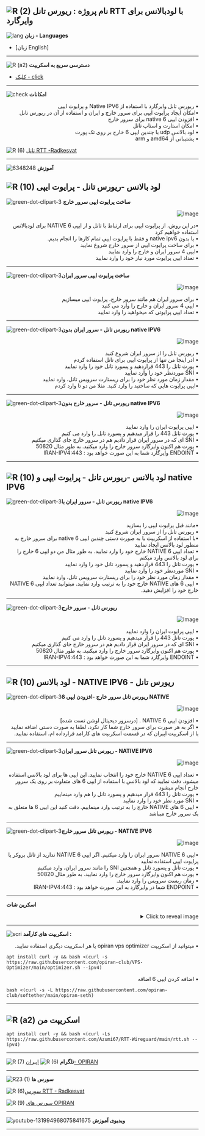 ![R (2)](https://github.com/Azumi67/PrivateIP-Tunnel/assets/119934376/a064577c-9302-4f43-b3bf-3d4f84245a6f)
نام پروژه : ریورس تانل RTT با لودبالانس برای وایرگارد
---------------------------------------------------------------
![lang](https://github.com/Azumi67/PrivateIP-Tunnel/assets/119934376/627ecb66-0445-4c15-b2a0-59e02c7f7e09)
**زبان - Languages**

- [زبان English]
------------------------
![R (a2)](https://github.com/Azumi67/RTT-Wireguard/assets/119934376/3f64bfa8-3785-4a0b-beba-366b3cb73719)
**دسترسی سریع به اسکریپت**


- [کلیک - click](https://github.com/Azumi67/6TO4-PrivateIP/blob/main/README.md#%D8%A7%D8%B3%DA%A9%D8%B1%DB%8C%D9%BE%D8%AA-%D9%85%D9%86)
------------------------
![check](https://github.com/Azumi67/PrivateIP-Tunnel/assets/119934376/13de8d36-dcfe-498b-9d99-440049c0cf14)
**امکانات**
 <div dir="rtl">&bull; ریورس تانل وایرگارد با استفاده از Native IPV6 و پرایوت ایپی</div>
 <div dir="rtl">&bull;امکان ایجاد پرایوت ایپی برای سرور خارج و ایران و استفاده از آن در ریورس تانل</div>
 <div dir="rtl">&bull; افزودن ایپی 6 native برای سرور خارج</div>
 <div dir="rtl">&bull; امکان استارت و استاپ تانل</div>
 <div dir="rtl">&bull; لود بالانس udp با چندین ایپی 6 خارج بر روی تک پورت</div>
 <div dir="rtl">&bull; پشتیبانی از amd64 و arm </div>
 

 ![R (6)](https://github.com/Azumi67/RTT-Wireguard/assets/119934376/6ff6f48d-4677-4cee-b138-db51d19fce79)  [تانل RTT -Radkesvat](https://github.com/radkesvat)

 
 ------------------------------------------------------
  
  ![6348248](https://github.com/Azumi67/PrivateIP-Tunnel/assets/119934376/398f8b07-65be-472e-9821-631f7b70f783)
**آموزش**

 

![R (10)](https://github.com/Azumi67/RTT-Wireguard/assets/119934376/343b2a41-6141-4a46-8910-08ce7d9256f5)
لود بالانس -ریورس تانل - پرایوت ایپی
---------------------------------------

![green-dot-clipart-3](https://github.com/Azumi67/6TO4-PrivateIP/assets/119934376/902a2efa-f48f-4048-bc2a-5be12143bef3) **ساخت پرایوت ایپی سرور خارج**

 

 <p align="right">
  <img src="https://github.com/Azumi67/RTT-Wireguard/assets/119934376/bd974599-9dde-4377-9c06-480ebd7533ff" alt="Image" />
</p>

 <div dir="rtl">&bull;در این روش، از پرایوت ایپی برای ارتباط با تانل و از ایپی 6 NATIVE برای لودبالانس استفاده خواهیم کرد  </div>
  <div dir="rtl">&bull; یا بدون native ipv6 و فقط با پرایوت ایپی تمام کارها را انجام بدیم.</div>
  <div dir="rtl">&bull; برای ساخت پرایوت ایپی از سرور خارج شروع نمایید</div>
   <div dir="rtl">&bull;ایپی 4 سرور ایران و خارج را وارد نمایید </div>
    <div dir="rtl">&bull; تعداد ایپی پرایوت مورد نیاز خود را وارد نمایید</div>


----------------------


![green-dot-clipart-3](https://github.com/Azumi67/6TO4-PrivateIP/assets/119934376/49000de2-53b6-4c5c-888d-f1f397d77b92)**ساخت پرایوت ایپی سرور ایران**


<p align="right">
  <img src="https://github.com/Azumi67/RTT-Wireguard/assets/119934376/a331964f-acb1-4783-9f56-776b4cda0d74" alt="Image" />
</p>
 <div dir="rtl">&bull; برای سرور ایران هم مانند سرور خارج، پرایوت ایپی میسازیم</div>
 <div dir="rtl">&bull; ایپی 4 سرور ایران و خارج را وارد می کنید</div>
   <div dir="rtl">&bull; تعداد ایپی پرایوتی که میخواهید را وارد نمایید</div>

--------------------------------------

![green-dot-clipart-3](https://github.com/Azumi67/6TO4-PrivateIP/assets/119934376/c14c77ec-dc4e-4c8a-bdc2-4dc4e42a1815)**ریورس تانل - سرور ایران بدون native IPV6**


<p align="right">
  <img src="https://github.com/Azumi67/RTT-Wireguard/assets/119934376/1d04f9c8-2ad5-4d7b-b0af-575b06a4f962" alt="Image" />
</p>
 <div dir="rtl">&bull; ریورس تانل را از سرور ایران شروع کنید</div>
  <div dir="rtl">&bull; ادر اینجا من تنها از پرایوت ایپی برای تانل استفاده کردم</div>
   <div dir="rtl">&bull; پورت تانل را 443 قراردهید و پسورد تانل خود را وارد نمایید</div>
    <div dir="rtl">&bull; SNI موردنظر خود را وارد نمایید</div>
     <div dir="rtl">&bull; مقدار زمان مورد نظر خود را برای ریستارت سرویس تانل، وارد نمایید</div>
       <div dir="rtl">&bull;ایپی پرایوت هایی که ساختید را وارد کنید. مثلا من دو تا وارد کردم</div>


---------------------------------

![green-dot-clipart-3](https://github.com/Azumi67/6TO4-PrivateIP/assets/119934376/2c1ae043-4bc5-4738-b1d4-6951c8fecbdc)**ریورس تانل - سرور خارج بدون native IPV6**


<p align="right">
  <img src="https://github.com/Azumi67/RTT-Wireguard/assets/119934376/b25a73e4-2972-4a80-8eff-5dfebf429f67" alt="Image" />
</p>

<div dir="rtl">&bull; ایپی پرایوت ایران را وارد نمایید</div>
<div dir="rtl">&bull; پورت تانل 443 را قرار میدهیم و پسورد تانل را وارد می کنیم</div>
  <div dir="rtl">&bull; SNI ای که در سرور ایران قرار دادیم هم در سرور خارج جای گذاری میکنیم</div>
   <div dir="rtl">&bull; پورت هم اکنون وایرگارد سرور خارج را وارد میکنید. به طور مثال 50820</div>
      <div dir="rtl">&bull; ENDOINT وایرگارد شما به این صورت خواهد بود : IRAN-IPV4:443</div>

  ---------------------------------
  ![R (10)](https://github.com/Azumi67/RTT-Wireguard/assets/119934376/343b2a41-6141-4a46-8910-08ce7d9256f5)
  **لود بالانس -ریورس تانل - پرایوت ایپی و native IPV6**
  -----------
      
![green-dot-clipart-3](https://github.com/Azumi67/6TO4-PrivateIP/assets/119934376/c14c77ec-dc4e-4c8a-bdc2-4dc4e42a1815)**ریورس تانل - سرور ایران با native IPV6**


<p align="right">
  <img src="https://github.com/Azumi67/RTT-Wireguard/assets/119934376/5ce74f8f-e0ba-496b-a271-217775032194" alt="Image" />
</p>
 <div dir="rtl">&bull;مانند قبل پرایوت ایپی را بسازید</div>
 <div dir="rtl">&bull; ریورس تانل را از سرور ایران شروع کنید</div>
  <div dir="rtl">&bull;با استفاده از اسکریپت یا به صورت دستی چندین ایپی 6 native برای سرور خارج به منظور لود بالانس ایجاد نمایید</div>
  <div dir="rtl">&bull; تعداد ایپی 6 NATIVE خارج خود را وارد نمایید. به طور مثال من دو ایپی 6 خارج را برای لود بالانس وارد میکنم</div>
   <div dir="rtl">&bull; پورت تانل را 443 قراردهید و پسورد تانل خود را وارد نمایید</div>
    <div dir="rtl">&bull; SNI موردنظر خود را وارد نمایید</div>
     <div dir="rtl">&bull; مقدار زمان مورد نظر خود را برای ریستارت سرویس تانل، وارد نمایید</div>
       <div dir="rtl">&bull; ایپی 6 های NATIVE خارج خود را به ترتیب وارد نمایید. میتوانید تعداد ایپی 6 NATIVE خارج خود را افزایش دهید.</div>


---------------------------------

![green-dot-clipart-3](https://github.com/Azumi67/6TO4-PrivateIP/assets/119934376/2c1ae043-4bc5-4738-b1d4-6951c8fecbdc)**ریورس تانل - سرور خارج**



<p align="right">
  <img src="https://github.com/Azumi67/RTT-Wireguard/assets/119934376/6ad68c36-3a08-4f03-ae79-eeecdec681b2" alt="Image" />
</p>

<div dir="rtl">&bull; ایپی پرایوت ایران را وارد نمایید</div>
<div dir="rtl">&bull; پورت تانل 443 را قرار میدهیم و پسورد تانل را وارد می کنیم</div>
  <div dir="rtl">&bull; SNI ای که در سرور ایران قرار دادیم هم در سرور خارج جای گذاری میکنیم</div>
   <div dir="rtl">&bull; پورت هم اکنون وایرگارد سرور خارج را وارد میکنید. به طور مثال 50820</div>
      <div dir="rtl">&bull; ENDOINT وایرگارد شما به این صورت خواهد بود : IRAN-IPV4:443</div>
 
------------------------------------------------------------------------------
![R (10)](https://github.com/Azumi67/RTT-Wireguard/assets/119934376/343b2a41-6141-4a46-8910-08ce7d9256f5)
لود بالانس - NATIVE IPV6 - ریورس تانل
----------------------------
![green-dot-clipart-3](https://github.com/Azumi67/6TO4-PrivateIP/assets/119934376/2c1ae043-4bc5-4738-b1d4-6951c8fecbdc)**ریورس تانل سرور خارج -افزودن ایپی 6 NATIVE**


<p align="right">
  <img src="https://github.com/Azumi67/RTT-Wireguard/assets/119934376/f1fe1c05-d55f-4759-ab56-89ff304d7dac" alt="Image" />
</p>

 <div dir="rtl">&bull; افزودن ایپی 6 NATIVE . [درسرور دیحیتال اوشن تست شده] </div>
  <div dir="rtl">&bull; اگر به هر صورت برای سرور خارج شما کار نکرد، لطفا به صورت دستی اضافه نمایید یا از اسکریپت اپیران که در قسمت اسکریپت های کارامد قرارداده ام، استفاده نمایید.</div>


---------------------------------------------------------------------------

![green-dot-clipart-3](https://github.com/Azumi67/6TO4-PrivateIP/assets/119934376/2e325267-240d-4e20-ba5a-ff408331d5a0)**ریورس تانل سرور ایران - NATIVE IPV6**


  <p align="right">
  <img src="https://github.com/Azumi67/RTT-Wireguard/assets/119934376/5bf16fd6-fd7c-4832-a2b8-18f6490546d1" alt="Image" />
</p>
<div dir="rtl">&bull; تعداد ایپی 6 NATIVE خارج خود را انتخاب نمایید. این ایپی ها برای لود بالانس استفاده میشود. دقت نمایید که لود بالانس با استفاده از ایپی 6 های متفاوت بر روی یک سرور خارج انجام میشود </div>
   <div dir="rtl">&bull; پورت تانل را 443 قرار میدهیم و پسورد تانل را هم وارد مینماییم</div>
    <div dir="rtl">&bull; SNI مورد نظر خود را وارد نمایید</div>
     <div dir="rtl">&bull; ایپی 6 های NATIVE خارج را به ترتیب وارد مینماییم. دقت کنید این ایپی 6 ها متعلق به یک سرور خارج میباشد</div>


-------------------------------
![green-dot-clipart-3](https://github.com/Azumi67/6TO4-PrivateIP/assets/119934376/2e325267-240d-4e20-ba5a-ff408331d5a0)**ریورس تانل سرور خارج - NATIVE IPV6**

  <p align="right">
  <img src="https://github.com/Azumi67/RTT-Wireguard/assets/119934376/008f39d1-15e6-4039-9f44-0afcc3cbd06b" alt="Image" />
</p>
<div dir="rtl">&bull;ایپی 6 NATIVE سرور ایران را وارد میکنیم. اگر ایپی 6 NATIVE ندارید از تانل بروکر یا پرایوت ایپی استفاده نمایید  </div>
   <div dir="rtl">&bull; پورت تانل و پسورد تانل و همچنین SNI را مانند سرور ایران، وارد میکنیم </div>
    <div dir="rtl">&bull; پورت هم اکنون وایرگارد سرور خارج را وارد نمایید. به طور مثال 50820</div>
     <div dir="rtl">&bull; زمان ریست سرویس را وارد نمایید.</div>
     <div dir="rtl">&bull; ENDPOINT شما در وایرگارد به این صورت خواهد بود : IRAN-IPV4:443</div>
    

----------------------------------------------------



**اسکرین شات**
<details>
  <summary align="right">Click to reveal image</summary>
  
  <p align="right">
    <img src="https://github.com/Azumi67/RTT-Wireguard/assets/119934376/53a218e3-3fff-4255-a164-e4c0ddb9b03b" alt="menu screen" />
  </p>
</details>


------------------------------------------
![scri](https://github.com/Azumi67/FRP-V2ray-Loadbalance/assets/119934376/cbfb72ac-eff1-46df-b5e5-a3930a4a6651)
**اسکریپت های کارآمد :**


 <div dir="rtl">&bull; میتوانید از اسکریپت opiran vps optimizer یا هر اسکریپت دیگری استفاده نمایید.</div>
 
 
```
apt install curl -y && bash <(curl -s https://raw.githubusercontent.com/opiran-club/VPS-Optimizer/main/optimizer.sh --ipv4)
```

<div dir="rtl">&bull; اضافه کردن ایپی 6 اضافه</div>
 
  
```
bash <(curl -s -L https://raw.githubusercontent.com/opiran-club/softether/main/opiran-seth)
```
-----------------------------------------------------
![R (a2)](https://github.com/Azumi67/PrivateIP-Tunnel/assets/119934376/716fd45e-635c-4796-b8cf-856024e5b2b2)
**اسکریپت من**
----------------


```
apt install curl -y && bash <(curl -Ls https://raw.githubusercontent.com/Azumi67/RTT-Wireguard/main/rtt.sh --ipv4)
```


---------------------------------------------
![R (7)](https://github.com/Azumi67/PrivateIP-Tunnel/assets/119934376/42c09cbb-2690-4343-963a-5deca12218c1)
**تلگرام** 
![R (6)](https://github.com/Azumi67/FRP-V2ray-Loadbalance/assets/119934376/f81bf6e1-cfed-4e24-b944-236f5c0b15d3) [اپیران- OPIRAN](https://github.com/opiran-club)

---------------------------------
![R23 (1)](https://github.com/Azumi67/FRP-V2ray-Loadbalance/assets/119934376/18d12405-d354-48ac-9084-fff98d61d91c)
**سورس ها**

![R (6)](https://github.com/Azumi67/RTT-Wireguard/assets/119934376/773f19ca-a44d-41b2-b5c8-572631361268)[سورس  RTT - Radkesvat](https://github.com/radkesvat)

![R (9)](https://github.com/Azumi67/FRP-V2ray-Loadbalance/assets/119934376/33388f7b-f1ab-4847-9e9b-e8b39d75deaa) [سورس های OPIRAN](https://github.com/opiran-club)


-----------------------------------------------------

![youtube-131994968075841675](https://github.com/Azumi67/FRP-V2ray-Loadbalance/assets/119934376/24202a92-aff2-4079-a6c2-9db14cd0ecd1)
**ویدیوی آموزش**

-----------------------------------------


